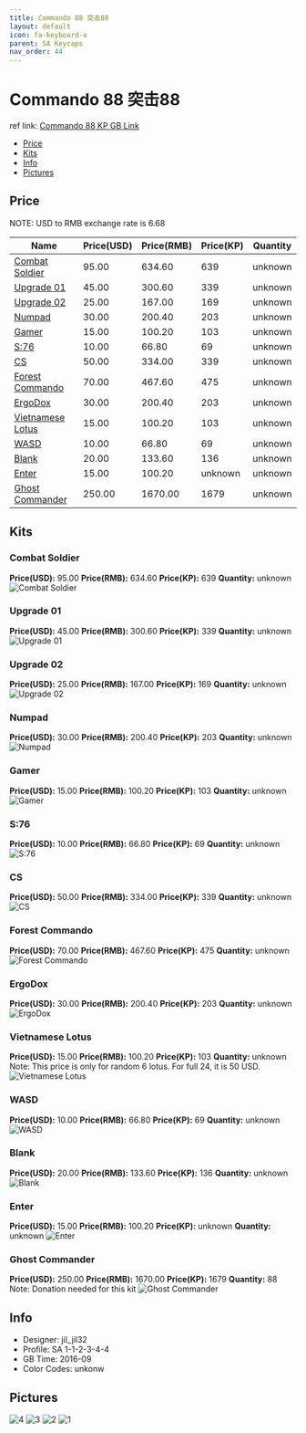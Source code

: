 ```yaml
---
title: Commando 88 突击88
layout: default
icon: fa-keyboard-o
parent: SA Keycaps
nav_order: 44
---
```


# Commando 88 突击88

ref link: [Commando 88 KP GB Link](https://geekhack.org/index.php?topic=84601.0)

* [Price](#price)
* [Kits](#kits)
* [Info](#info)
* [Pictures](#pictures)


## Price  
NOTE: USD to RMB exchange rate is 6.68

| Name          | Price(USD)    |  Price(RMB) |  Price(KP) | Quantity |
| ------------- | ------------- |  ---------- |  --------- | -------- |
|[Combat Soldier](#combatsoldier)|95.00|634.60|639|unknown|
|[Upgrade 01](#upgrade01)|45.00|300.60|339|unknown|
|[Upgrade 02](#upgrade02)|25.00|167.00|169|unknown|
|[Numpad](#numpad)|30.00|200.40|203|unknown|
|[Gamer](#gamer)|15.00|100.20|103|unknown|
|[S:76](#s:76)|10.00|66.80|69|unknown|
|[CS](#cs)|50.00|334.00|339|unknown|
|[Forest Commando](#forestcommando)|70.00|467.60|475|unknown|
|[ErgoDox](#ergodox)|30.00|200.40|203|unknown|
|[Vietnamese Lotus](#vietnameselotus)|15.00|100.20|103|unknown|
|[WASD](#wasd)|10.00|66.80|69|unknown|
|[Blank](#blank)|20.00|133.60|136|unknown|
|[Enter](#enter)|15.00|100.20|unknown|unknown|
|[Ghost Commander](#ghostcommander)|250.00|1670.00|1679|unknown|


## Kits
### Combat Soldier
**Price(USD):** 95.00    **Price(RMB):** 634.60    **Price(KP):** 639    **Quantity:** unknown
<img src="{{ 'assets/images/sa-keycaps/commando88/kits_pics/combatsoldier.png' | relative_url }}" alt="Combat Soldier" class="image featured">

### Upgrade 01
**Price(USD):** 45.00    **Price(RMB):** 300.60    **Price(KP):** 339    **Quantity:** unknown
<img src="{{ 'assets/images/sa-keycaps/commando88/kits_pics/upgrade01.png' | relative_url }}" alt="Upgrade 01" class="image featured">

### Upgrade 02
**Price(USD):** 25.00    **Price(RMB):** 167.00    **Price(KP):** 169    **Quantity:** unknown
<img src="{{ 'assets/images/sa-keycaps/commando88/kits_pics/upgrade02.png' | relative_url }}" alt="Upgrade 02" class="image featured">

### Numpad
**Price(USD):** 30.00    **Price(RMB):** 200.40    **Price(KP):** 203    **Quantity:** unknown
<img src="{{ 'assets/images/sa-keycaps/commando88/kits_pics/numpad.png' | relative_url }}" alt="Numpad" class="image featured">

### Gamer
**Price(USD):** 15.00    **Price(RMB):** 100.20    **Price(KP):** 103    **Quantity:** unknown
<img src="{{ 'assets/images/sa-keycaps/commando88/kits_pics/gamer.png' | relative_url }}" alt="Gamer" class="image featured">

### S:76
**Price(USD):** 10.00    **Price(RMB):** 66.80    **Price(KP):** 69    **Quantity:** unknown
<img src="{{ 'assets/images/sa-keycaps/commando88/kits_pics/s:76.png' | relative_url }}" alt="S:76" class="image featured">

### CS
**Price(USD):** 50.00    **Price(RMB):** 334.00    **Price(KP):** 339    **Quantity:** unknown
<img src="{{ 'assets/images/sa-keycaps/commando88/kits_pics/cs.png' | relative_url }}" alt="CS" class="image featured">

### Forest Commando
**Price(USD):** 70.00    **Price(RMB):** 467.60    **Price(KP):** 475    **Quantity:** unknown
<img src="{{ 'assets/images/sa-keycaps/commando88/kits_pics/forestcommando.png' | relative_url }}" alt="Forest Commando" class="image featured">

### ErgoDox
**Price(USD):** 30.00    **Price(RMB):** 200.40    **Price(KP):** 203    **Quantity:** unknown
<img src="{{ 'assets/images/sa-keycaps/commando88/kits_pics/ergodox.png' | relative_url }}" alt="ErgoDox" class="image featured">

### Vietnamese Lotus
**Price(USD):** 15.00    **Price(RMB):** 100.20    **Price(KP):** 103    **Quantity:** unknown  
Note: This price is only for random 6 lotus. For full 24, it is 50 USD. 
<img src="{{ 'assets/images/sa-keycaps/commando88/kits_pics/vietnameselotus.png' | relative_url }}" alt="Vietnamese Lotus" class="image featured">

### WASD
**Price(USD):** 10.00    **Price(RMB):** 66.80    **Price(KP):** 69    **Quantity:** unknown
<img src="{{ 'assets/images/sa-keycaps/commando88/kits_pics/wasd.png' | relative_url }}" alt="WASD" class="image featured">

### Blank
**Price(USD):** 20.00    **Price(RMB):** 133.60    **Price(KP):** 136    **Quantity:** unknown
<img src="{{ 'assets/images/sa-keycaps/commando88/kits_pics/blank.png' | relative_url }}" alt="Blank" class="image featured">

### Enter
**Price(USD):** 15.00    **Price(RMB):** 100.20    **Price(KP):** unknown    **Quantity:** unknown
<img src="{{ 'assets/images/sa-keycaps/commando88/kits_pics/enter.png' | relative_url }}" alt="Enter" class="image featured">

### Ghost Commander
**Price(USD):** 250.00    **Price(RMB):** 1670.00    **Price(KP):** 1679    **Quantity:** 88    
Note: Donation needed for this kit
<img src="{{ 'assets/images/sa-keycaps/commando88/kits_pics/ghostcommander.png' | relative_url }}" alt="Ghost Commander" class="image featured">


## Info
* Designer: jil_jil32
* Profile: SA 1-1-2-3-4-4
* GB Time: 2016-09
* Color Codes: unkonw


## Pictures
<img src="{{ 'assets/images/sa-keycaps/commando88/rendering_pics/4.jpg' | relative_url }}" alt="4" class="image featured">
<img src="{{ 'assets/images/sa-keycaps/commando88/rendering_pics/3.jpg' | relative_url }}" alt="3" class="image featured">
<img src="{{ 'assets/images/sa-keycaps/commando88/rendering_pics/2.jpg' | relative_url }}" alt="2" class="image featured">
<img src="{{ 'assets/images/sa-keycaps/commando88/rendering_pics/1.jpg' | relative_url }}" alt="1" class="image featured">
